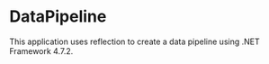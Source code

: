 # DataPipeline
This application uses reflection to create a data pipeline using .NET Framework 4.7.2.
